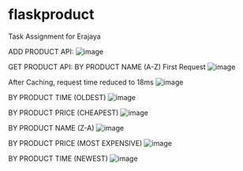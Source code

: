 # flaskproduct
Task Assignment for Erajaya

ADD PRODUCT API:
![image](https://user-images.githubusercontent.com/61260701/229066182-7f3cefe0-7362-4da8-8b10-c32736164f73.png)

GET PRODUCT API:
BY PRODUCT NAME (A-Z)
First Request
![image](https://user-images.githubusercontent.com/61260701/229066484-0311e478-6e3a-4c2b-a44c-0860bb3fad97.png)

After Caching, request time reduced to 18ms
![image](https://user-images.githubusercontent.com/61260701/229066590-5f82c9bc-47dd-4569-9478-5f68a14719f5.png)

BY PRODUCT TIME (OLDEST)
![image](https://user-images.githubusercontent.com/61260701/229067199-6bef0782-378a-4a24-8d31-1d2fa0055df3.png)

BY PRODUCT PRICE (CHEAPEST)
![image](https://user-images.githubusercontent.com/61260701/229067269-d81e5982-0079-4000-96be-2e03df16784b.png)

BY PRODUCT NAME (Z-A)
![image](https://user-images.githubusercontent.com/61260701/229067302-92dcd43d-b565-40dc-b0dc-45a5d0b08134.png)

BY PRODUCT PRICE (MOST EXPENSIVE)
![image](https://user-images.githubusercontent.com/61260701/229067347-8f0cf3fb-ac89-463d-9e52-0b973a2ca10e.png)

BY PRODUCT TIME (NEWEST)
![image](https://user-images.githubusercontent.com/61260701/229067393-93635cdd-4052-498e-8d2b-f557e1f02206.png)

